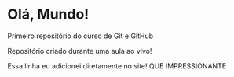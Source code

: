 # Olá, Mundo!
 Primeiro repositório do curso de Git e GitHub

Repositório criado durante uma aula ao vivo!

Essa linha eu adicionei diretamente no site! QUE IMPRESSIONANTE 

